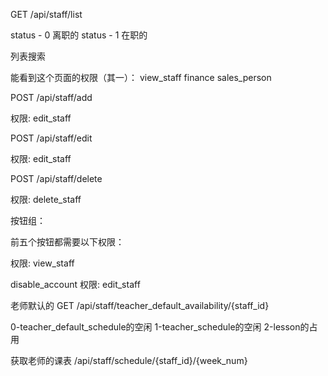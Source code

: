 GET /api/staff/list

status - 0 离职的
status - 1 在职的

列表搜索

能看到这个页面的权限（其一）：
view_staff
finance
sales_person


POST /api/staff/add

权限:
edit_staff

POST /api/staff/edit

权限:
edit_staff


POST /api/staff/delete

权限:
delete_staff


按钮组：


前五个按钮都需要以下权限：

权限:
view_staff


disable_account
权限:
edit_staff



老师默认的
GET /api/staff/teacher_default_availability/{staff_id}

0-teacher_default_schedule的空闲  1-teacher_schedule的空闲  2-lesson的占用


获取老师的课表
/api/staff/schedule/{staff_id}/{week_num} 
